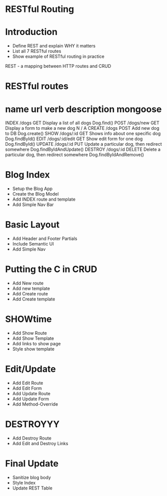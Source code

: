# RESTful Routing

# Introduction

* Define REST and explain WHY it matters
* List all 7 RESTful routes
* Show example of RESTful routing in practice

REST - a mapping between HTTP routes and CRUD

# RESTful routes
name        url             verb        description                                             mongoose
===============================================================================================================================
INDEX       /dogs           GET         Display a list of all dogs                              Dog.find()
POST        /dogs/new       GET         Display a form to make a new dog                        N / A
CREATE      /dogs           POST        Add new dog to DB                                       Dog.create()
SHOW        /dogs/:id       GET         Shows info about one specific dog                       Dog.findById()
EDIT        /dogs/:id/edit  GET         Show edit form for one dog                              Dog.findById()
UPDATE      /dogs/:id       PUT         Update a particular dog, then redirect somewhere        Dog.findByIdAndUpdate()
DESTROY     /dogs/:id       DELETE      Delete a particular dog, then redirect somewhere        Dog.findByIdAndRemove()


# Blog Index

* Setup the Blog App
* Create the Blog Model
* Add INDEX route and template
* Add Simple Nav Bar

# Basic Layout

* Add Header and Footer Partials
* Include Semantic UI
* Add Simple Nav

# Putting the C in CRUD

* Add New route
* Add new template
* Add Create route
* Add Create template

# SHOWtime

* Add Show Route
* Add Show Template
* Add links to show page
* Style show template

# Edit/Update

* Add Edit Route
* Add Edit Form
* Add Update Route
* Add Update Form
* Add Method-Override

# DESTROYYY

* Add Destroy Route
* Add Edit and Destroy Links

# Final Update

* Sanitize blog body
* Style Index
* Update REST Table